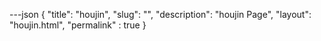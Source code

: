 ---json
{
    "title": "houjin",
    "slug": "",
    "description": "houjin Page",
    "layout": "houjin.html",
    "permalink" : true
}
